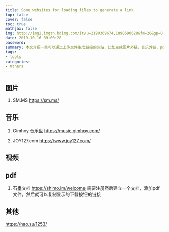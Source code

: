 ```yaml
---
title: Some websites for loading files to generate a link
top: false
cover: false
toc: true
mathjax: false
img: http://img2.imgtn.bdimg.com/it/u=2190369674,1890590628&fm=26&gp=0.jpg
date: 2019-10-16 09:00:28
password:
summary: 本文介绍一些可以通过上传文件生成链接的网站，比如生成图片外链，音乐外链，pdf外链等
tags:
- tools
categories:
- Others
---
```


## 图片

1. SM.MS
https://sm.ms/

## 音乐

1. Gimhoy 音乐盘
https://music.gimhoy.com/

2. JOY127.com
https://www.joy127.com/

## 视频

## pdf

1. 石墨文档
https://shimo.im/welcome
需要注册然后建立一个文档，添加pdf文件，然后就可以复制显示的下载按钮的链接

## 其他

https://hao.su/1253/
